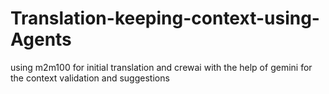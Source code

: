 # Translation-keeping-context-using-Agents
using m2m100 for initial translation and crewai with the help of gemini for the context validation and suggestions

